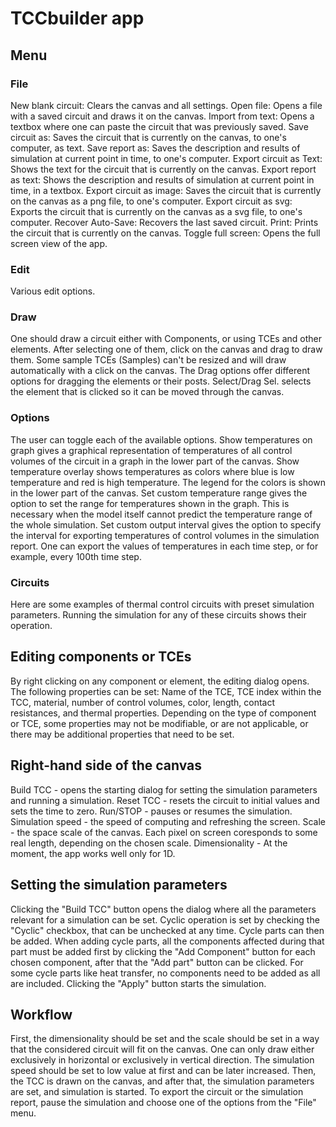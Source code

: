 # TCCbuilder app

## Menu

### File
New blank circuit: Clears the canvas and all settings.
Open file: Opens a file with a saved circuit and draws it on the canvas.
Import from text: Opens a textbox where one can paste the circuit that was previously saved.
Save circuit as: Saves the circuit that is currently on the canvas, to one's computer, as text.
Save report as: Saves the description and results of simulation at current point in time, to one's computer.
Export circuit as Text: Shows the text for the circuit that is currently on the canvas.
Export report as text:  Shows the description and results of simulation at current point in time, in a textbox.
Export circuit as image: Saves the circuit that is currently on the canvas as a png file, to one's computer.
Export circuit as svg: Exports the circuit that is currently on the canvas as a svg file, to one's computer.
Recover Auto-Save: Recovers the last saved circuit.
Print: Prints the circuit that is currently on the canvas.
Toggle full screen: Opens the full screen view of the app.

### Edit
Various edit options.

### Draw
One should draw a circuit either with Components, or using TCEs and other elements. After selecting one of them, click on the canvas and drag to draw them.
Some sample TCEs (Samples) can't be resized and will draw automatically with a click on the canvas.
The Drag options offer different options for dragging the elements or their posts.
Select/Drag Sel. selects the element that is clicked so it can be moved through the canvas.

### Options
The user can toggle each of the available options.
Show temperatures on graph gives a graphical representation of temperatures of all control volumes of the circuit in a graph in the lower part of the canvas.
Show temperature overlay shows temperatures as colors where blue is low temperature and red is high temperature. The legend for the colors is shown in the lower part of the canvas.
Set custom temperature range gives the option to set the range for temperatures shown in the graph. This is necessary when the model itself cannot predict the temperature range of the whole simulation.
Set custom output interval gives the option to specify the interval for exporting temperatures of control volumes in the simulation report. One can export the values of temperatures in each time step, or for example, every 100th time step.

### Circuits
Here are some examples of thermal control circuits with preset simulation parameters. Running the simulation for any of these circuits shows their operation.


## Editing components or TCEs

By right clicking on any component or element, the editing dialog opens.
The following properties can be set: Name of the TCE, TCE index within the TCC, material, number of control volumes, color, length, contact resistances, and thermal properties.
Depending on the type of component or TCE, some properties may not be modifiable, or are not applicable, or there may be additional properties that need to be set.


## Right-hand side of the canvas

Build TCC - opens the starting dialog for setting the simulation parameters and running a simulation.
Reset TCC - resets the circuit to initial values and sets the time to zero.
Run/STOP - pauses or resumes the simulation.
Simulation speed - the speed of computing and refreshing the screen.
Scale - the space scale of the canvas. Each pixel on screen coresponds to some real length, depending on the chosen scale.
Dimensionality - At the moment, the app works well only for 1D.


## Setting the simulation parameters

Clicking the "Build TCC" button opens the dialog where all the parameters relevant for a simulation can be set.
Cyclic operation is set by checking the "Cyclic" checkbox, that can be unchecked at any time. Cycle parts can then be added.
When adding cycle parts, all the components affected during that part must be added first by clicking the "Add Component" button for each chosen component, after that the "Add part" button can be clicked.
For some cycle parts like heat transfer, no components need to be added as all are included.
Clicking the "Apply" button starts the simulation.


## Workflow

First, the dimensionality should be set and the scale should be set in a way that the considered circuit will fit on the canvas. One can only draw either exclusively in horizontal or exclusively in vertical direction.
The simulation speed should be set to low value at first and can be later increased.
Then, the TCC is drawn on the canvas, and after that, the simulation parameters are set, and simulation is started.
To export the circuit or the simulation report, pause the simulation and choose one of the options from the "File" menu.
